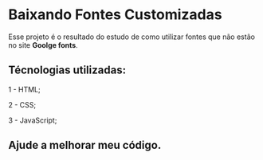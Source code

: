 # Baixando Fontes Customizadas

Esse projeto é o resultado do estudo de como utilizar fontes que não estão no site <strong>Goolge fonts</strong>.

## Técnologias utilizadas:

1 - HTML;

2 - CSS;

3 - JavaScript;

## Ajude a melhorar meu código.